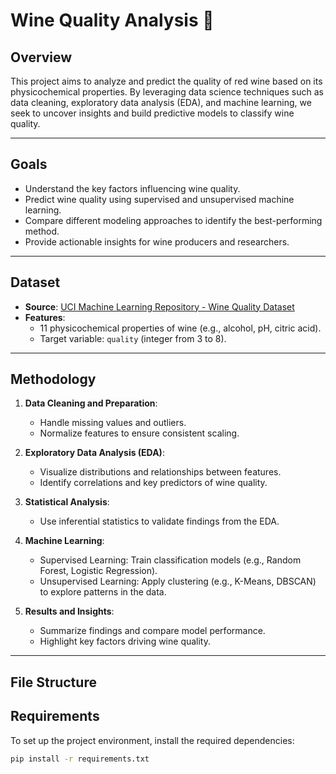 # Wine Quality Analysis 🍷

## Overview
This project aims to analyze and predict the quality of red wine based on its physicochemical properties. By leveraging data science techniques such as data cleaning, exploratory data analysis (EDA), and machine learning, we seek to uncover insights and build predictive models to classify wine quality.

---

## Goals
- Understand the key factors influencing wine quality.
- Predict wine quality using supervised and unsupervised machine learning.
- Compare different modeling approaches to identify the best-performing method.
- Provide actionable insights for wine producers and researchers.

---

## Dataset
- **Source**: [UCI Machine Learning Repository - Wine Quality Dataset](https://archive.ics.uci.edu/ml/datasets/wine+quality)
- **Features**: 
  - 11 physicochemical properties of wine (e.g., alcohol, pH, citric acid).
  - Target variable: `quality` (integer from 3 to 8).

---

## Methodology
1. **Data Cleaning and Preparation**:
   - Handle missing values and outliers.
   - Normalize features to ensure consistent scaling.

2. **Exploratory Data Analysis (EDA)**:
   - Visualize distributions and relationships between features.
   - Identify correlations and key predictors of wine quality.

3. **Statistical Analysis**:
   - Use inferential statistics to validate findings from the EDA.

4. **Machine Learning**:
   - Supervised Learning: Train classification models (e.g., Random Forest, Logistic Regression).
   - Unsupervised Learning: Apply clustering (e.g., K-Means, DBSCAN) to explore patterns in the data.

5. **Results and Insights**:
   - Summarize findings and compare model performance.
   - Highlight key factors driving wine quality.

---

## File Structure


## Requirements
To set up the project environment, install the required dependencies:

```bash
pip install -r requirements.txt
